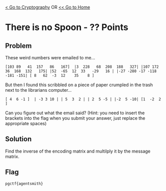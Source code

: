 [< Go to Cryptography](/Cryptography) OR [<< Go to Home](/)
# There is no Spoon - ?? Points
## Problem
These weird numbers were emailed to me...

`[103 89   41  157   86   167] 
 |3  228   68  208  188   327|
 |107 172  36  168  132   175|
 |52  -65  12  33   -29   16 |
 |-27 -280 -17 -118 -181 -151|
 [ 8   62  -3  12    35    8 ]` 

But then I found this scribbled on a piece of paper crumpled in the trash next to the librarians computer...

`[ 4  6 -1 ] 
 | -3 3 10 |
 | 5  3  2 |
 | 2  5 -5 |
 |-2  5 -10|
 [1  -2  2 ]` 

Can you figure out what the email said? (Hint: you need to insert the brackets into the flag when you submit your answer, just replace the appropriate spaces)

## Solution
Find the inverse of the encoding matrix and multilply it by the message matrix.


## Flag
`pgctf{agentsmith}`
